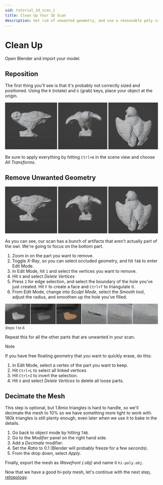 ```yaml
---
uid: tutorial_3d_scan_1
title: Clean Up Your 3D Scan
description: Get rid of unwanted geometry, and use a reasonable poly count.
---
```


# Clean Up

Open Blender and import your model. 

## Reposition

The first thing you'll see is that it's probably not correctly sized and positioned. Using the `R` (rotate) and `G` (grab) keys, place your object at the origin.

![Proper position](positioned.jpg)

Be sure to apply everything by hitting `Ctrl+A` in the scene view and choose *All Transforms*.

## Remove Unwanted Geometry

![Unwanted Geometry](geometry-to-clean.jpg)

As you can see, our scan has a bunch of artifacts that aren't actually part of the owl. We're going to focus on the bottom part.

1. Zoom in on the part you want to remove.
2. Toggle *X-Ray*, so you can select occluded geometry, and hit `TAB` to enter Edit Mode.
3. In Edit Mode, hit `1` and select the vertices you want to remove.
4. Hit `X` and select *Delete Vertices*
5. Press `2` for edge selection, and select the boundary of the hole you've just created. Hit `F` to create a face and `Ctrl+T` to triangulate it.
6. From Edit Mode, change into *Sculpt Mode*, select the *Smooth* tool, adjust the radius, and smoothen up the hole you've filled.

![Steps 1-7](cleanup-steps.jpg)
<small><i>Steps 1 to 6.</i></small>

Repeat this for all the other parts that are unwanted in your scan.

> [!note]
> If you have free floating geometry that you want to quickly erase, do this:
> 1. In Edit Mode, select a vertex of the part you want to keep.
> 2. Hit `Ctrl+L` to select all linked vertices
> 3. Hit `Ctrl+I` to invert the selection.
> 4. Hit `X` and select *Delete Vertices* to delete all loose parts.

## Decimate the Mesh

This step is optional, but 1.8mio triangles is hard to handle, so we'll decimate the mesh to 10% so we have something more light to work with. 180k triangles is still plenty enough, even later when we use it to bake in the details.

1. Go back to object mode by hitting `TAB`.
2. Go to the *Modifier* panel on the right hand side.
3. Add a *Decimate* modifier.
4. Set the *Ratio* to 0.1 (Blender will probably freeze for a few seconds).
5. From the drop down, select *Apply*.

Finally, export the mesh as *Wavefront (.obj)* and name it `hi-poly.obj`.

Now that we have a good hi-poly mesh, let's continue with the next step, [retopology](xref:tutorial_3d_scan_2).
